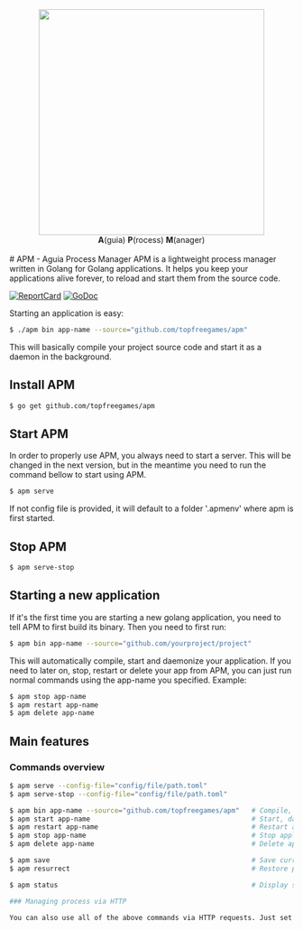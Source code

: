 <div align="center">
     <a>
        <img height="400px" width="400px" src="https://cloud.githubusercontent.com/assets/5413599/12247882/2fcb1ca6-b89d-11e5-933e-efade26acf13.jpg">
     </a>
     <br/>
     <b>A</b>(guia) <b>P</b>(rocess) <b>M</b>(anager)
     <br/><br/>
</div>
# APM - Aguia Process Manager
APM is a lightweight process manager written in Golang for Golang applications. It helps you keep your applications alive forever, to reload and start them from the source code.

[![ReportCard](http://goreportcard.com/badge/topfreegames/apm)](http://goreportcard.com/badge/topfreegames/apm)
[![GoDoc](https://godoc.org/github.com/topfreegames/apm?status.svg)](https://godoc.org/github.com/topfreegames/apm)

Starting an application is easy:
```bash
$ ./apm bin app-name --source="github.com/topfreegames/apm"
```

This will basically compile your project source code and start it as a daemon in the background.

## Install APM

```bash
$ go get github.com/topfreegames/apm
```

## Start APM

In order to properly use APM, you always need to start a server. This will be changed in the next version, but in the meantime you need to run the command bellow to start using APM.
```bash
$ apm serve
```
If not config file is provided, it will default to a folder '.apmenv' where apm is first started.

## Stop APM

```bash
$ apm serve-stop
```

## Starting a new application
If it's the first time you are starting a new golang application, you need to tell APM to first build its binary. Then you need to first run:
```bash
$ apm bin app-name --source="github.com/yourproject/project"
```

This will automatically compile, start and daemonize your application. If you need to later on, stop, restart or delete your app from APM, you can just run normal commands using the app-name you specified. Example:
```bash
$ apm stop app-name
$ apm restart app-name
$ apm delete app-name
```

## Main features

### Commands overview

```bash
$ apm serve --config-file="config/file/path.toml"
$ apm serve-stop --config-file="config/file/path.toml"

$ apm bin app-name --source="github.com/topfreegames/apm"   # Compile, start, daemonize and auto restart application.
$ apm start app-name                                        # Start, daemonize and auto restart application.
$ apm restart app-name                                      # Restart a previously saved process
$ apm stop app-name                                         # Stop application.
$ apm delete app-name                                       # Delete application forever.

$ apm save                                                  # Save current process list
$ apm resurrect                                             # Restore previously saved processes

$ apm status                                                # Display status for each app.

### Managing process via HTTP

You can also use all of the above commands via HTTP requests. Just set the flag ```--dns``` together with ```./apm serve``` and then you can use a remote client to start, stop, delete and query status for each app. 
